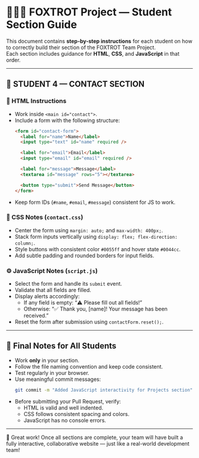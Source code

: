 # 👩🏽‍💻 FOXTROT Project — Student Section Guide

This document contains **step-by-step instructions** for each student on how to correctly build their section of the FOXTROT Team Project.  
Each section includes guidance for **HTML**, **CSS**, and **JavaScript** in that order.

---

## 🧩 STUDENT 4 — CONTACT SECTION

### 🧱 HTML Instructions

- Work inside `<main id="contact">`.
- Include a form with the following structure:
  ```html
  <form id="contact-form">
    <label for="name">Name</label>
    <input type="text" id="name" required />

    <label for="email">Email</label>
    <input type="email" id="email" required />

    <label for="message">Message</label>
    <textarea id="message" rows="5"></textarea>

    <button type="submit">Send Message</button>
  </form>
  ```
- Keep form IDs (`#name`, `#email`, `#message`) consistent for JS to work.

### 🎨 CSS Notes (`contact.css`)

- Center the form using `margin: auto;` and `max-width: 400px;`.
- Stack form inputs vertically using `display: flex; flex-direction: column;`.
- Style buttons with consistent color `#0055ff` and hover state `#0044cc`.
- Add subtle padding and rounded borders for input fields.

### ⚙️ JavaScript Notes (`script.js`)

- Select the form and handle its `submit` event.
- Validate that all fields are filled.
- Display alerts accordingly:
  - If any field is empty: “⚠️ Please fill out all fields!”
  - Otherwise: “✅ Thank you, [name]! Your message has been received.”
- Reset the form after submission using `contactForm.reset();`.

---

## 🧾 Final Notes for All Students

- Work **only** in your section.
- Follow the file naming convention and keep code consistent.
- Test regularly in your browser.
- Use meaningful commit messages:
  ```bash
  git commit -m "Added JavaScript interactivity for Projects section"
  ```
- Before submitting your Pull Request, verify:
  - HTML is valid and well indented.
  - CSS follows consistent spacing and colors.
  - JavaScript has no console errors.

---

🎉 Great work! Once all sections are complete, your team will have built a fully interactive, collaborative website — just like a real-world development team!
